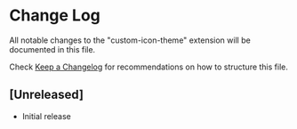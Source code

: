 # Change Log

All notable changes to the "custom-icon-theme" extension will be documented in this file.

Check [Keep a Changelog](http://keepachangelog.com/) for recommendations on how to structure this file.

## [Unreleased]

- Initial release